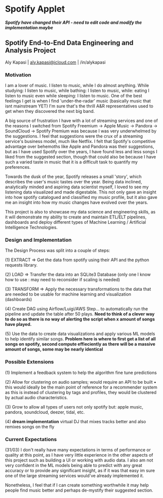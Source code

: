# Spotify Applet

***Spotify have changed their API - need to edit code and modify the implementation maybe***

## Spotify End-to-End Data Engineering and Analysis Project

Aly Kapasi | aly.kapasi@icloud.com | /in/alykapasi

### Motivation

I am a lover of music. I listen to music, while I do almost anything. While studying: I listen to music, while bathing: I listen to music, while: eating I listen to music even while sleeping: I listen to music. One of the best feelings I get is when I find 'under-the-radar' music (basically music that isnt mainstream YET) I'm sure that's the thrill A&R representatives used to get when they discovered the next big band. 

A big source of frustration I have with a lot of streaming services and one of the reasons I switched from Spotify Freemium -> Apple Music -> Pandora -> SoundCloud -> Spotify Premium was because I was very underwhelmed by the suggestions. I feel that suggestions were the crux of a streaming service's business model, much like Netflix. I felt that Spotify's competitive advantage over behemoths like Apple and Pandora was their suggestions, but as I have used Spotify over the years, I have found less and less songs I liked from the suggested section, though that could also be because I have such a varied taste in music that it is a difficult task to quantify my preferences.

Towards the dusk of the year, Spotify releases a small 'story', which describes the user's music tastes over the year. Being data inclined, analytically minded and aspiring data scientist myself, I loved to see my listening data visualized and made digestable. This not only gave an insight into how spotify catalogued and classified my music profile, but it also gave me an insight into how my music changes have evolved over the years.

This project is also to showcase my data science and engineering skills, as it will demonstrate my ability to create and maintain ETL/ELT pipelines, dashboards and deploy different types of Machine Learning / Artificial Intelligence Technologies.

### Design and Implementation

The Design Process was split into a couple of steps:

(1) EXTRACT => Get the data from spotify using their API and the python requests library.

(2) LOAD => Transfer the data into an SQLite3 Database (only one I know how to use : may need to reconsider if scaling is needed)

(3) TRANSFORM => Apply the necessary transformations to the data that are needed to be usable for machine learning and visualization (dashboards)

(4) Create DAG using Airflow/Luigi/AWS Step... to automatically run the pipeline and update the table after 50 plays. **Need to think of a clever way to do so as there is no way of alerting the script when x amount of songs have played.**

(5) Use the data to create data visualizations and apply various ML models to help identify similar songs. **Problem here is where to first get a list of all songs on spotify, second compute effieciently as there will be a massive amount of songs, some may be nearly identical**

### Possible Extensions

(1) Implement a feedback system to help the algorithm fine tune predictions

(2) Allow for clustering on audio samples; would require an API to be built
    • this would ideally be the main point of reference for a recommender  system as this is instead of clustering by tags and profiles, they would be clustered by actual audio characteristics.

(3) Grow to allow all types of users not only spotify but: apple music, pandora, soundcloud, deezer, tidal, etc.

(4) **dream implementation** virtual DJ that mixes tracks better and also remixes songs on the fly

### Current Expectations

(31/03) I don't really have many expectations in terms of performance or quality at this point, as I have very little experience in the other aspects of this project such as building a UI or working with audio data. I also am not very confident in the ML models being able to predict with any great accuracy or to provide any significant insight, as if it was that easy im sure one of the large streaming services would've already implemented it.

Nonetheless, I feel that if I can create something worthwhile it may help people find music better and perhaps de-mystify their suggested section.

